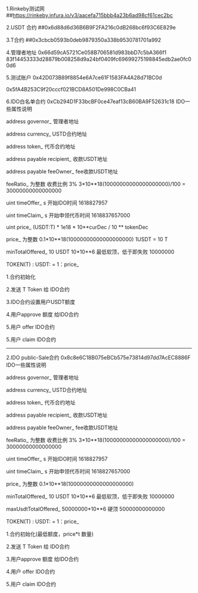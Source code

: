 1.Rinkeby测试网
##https://rinkeby.infura.io/v3/aacefa715bbb4a23b6ad98cf61cec2bc

2.USDT 合约
##0x6d88d6d36B6B9F2FA216c0dB268bc6f93C6E829e

3.T合约
##0x3cbcb0593b0deb9879350a338b9530781701a992


4.管理者地址
0x66d59cA5721Ce058B706581d983bbD7c5bA366f1
83f14453333d28879b008258d9a24bf0409fc69699275198845edb2ae0fc00d6


5.测试账户
0x42D073B89f8854e6A7ce61F1583FA4A28d71BC0d

0x5fA4B253C9f20cccf021BCD8A501De998C0CBa41

6.IDO白名单合约
0xCb294D1F33bcBF0ce47eaf13cB60BA9F52631c18
IDO一些属性说明

address governor_ 管理者地址

address currency_ USTD合约地址

address token_  代币合约地址

address payable recipient_  收款USDT地址

address payable feeOwner_  fee收款USDT地址

feeRatio_ 为整数  收费比例 3% 3*10**18(10000000000000000000)/100 =  30000000000000000
 
uint timeOffer_    s  开始IDO时间 1618827957
 
uint timeClaim_    s  开始申领代币时间  1618837657000

uint price_      (USDT:T) * 1e18  * 10**curDec / 10 ** tokenDec   
 
price_ 为整数  0.1*10**18(10000000000000000000)  1USDT = 10 T

minTotalOffered_ 10 USDT  10*10**6 最低软顶，低于即失败 10000000

TOKEN(T) :  USDT: = 1：price_


1.合约初始化

2.发送 T Token  给 IDO合约

3.IDO合约设置用户USDT额度

4.用户approve 额度 给IDO合约

5.用户 offer  IDO合约

5.用户 claim  IDO合约


-----------------------------------------


2.IDO public-Sale合约
0x8c8e6C18B075eBCb575e73814d97dd7AcEC8886F
IDO一些属性说明

address governor_ 管理者地址

address currency_ USTD合约地址

address token_  代币合约地址

address payable recipient_  收款USDT地址

address payable feeOwner_  fee收款USDT地址

feeRatio_ 为整数  收费比例 3% 3*10**18(10000000000000000000)/100 =  30000000000000000
 
uint timeOffer_    s  开始IDO时间 1618827957
 
uint timeClaim_    s  开始申领代币时间  1618827657000

price_ 为整数  0.1*10**18(10000000000000000000)

minTotalOffered_ 10 USDT  10*10**6 最低软顶，低于即失败 10000000

maxUsdtTotalOffered_  50000000*10**6 硬顶  50000000000000

TOKEN(T) :  USDT: = 1：price_


1.合约初始化(最低额度，price*t 数量)

2.发送 T Token  给 IDO合约

3.用户approve 额度 给IDO合约

4.用户 offer  IDO合约

5.用户 claim  IDO合约

